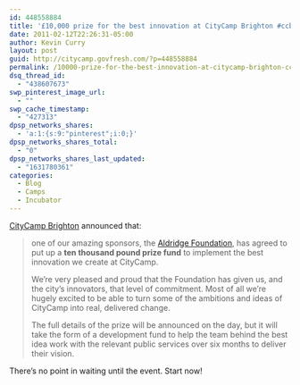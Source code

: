 ```yaml
---
id: 448558884
title: '£10,000 prize for the best innovation at CityCamp Brighton #ccbtn'
date: 2011-02-12T22:26:31-05:00
author: Kevin Curry
layout: post
guid: http://citycamp.govfresh.com/?p=448558884
permalink: /10000-prize-for-the-best-innovation-at-citycamp-brighton-ccbtn/
dsq_thread_id:
  - "438607673"
swp_pinterest_image_url:
  - ""
swp_cache_timestamp:
  - "427313"
dpsp_networks_shares:
  - 'a:1:{s:9:"pinterest";i:0;}'
dpsp_networks_shares_total:
  - "0"
dpsp_networks_shares_last_updated:
  - "1631780361"
categories:
  - Blog
  - Camps
  - Incubator
---
```

[CityCamp Brighton](http://citycampbtn.org) announced that:

> one of our amazing sponsors, the [Aldridge Foundation](http://www.aldridgefoundation.com/), has agreed to put up a **ten thousand pound prize fund** to implement the best innovation we create at CityCamp.
> 
> We’re very pleased and proud that the Foundation has given us, and the city’s innovators, that level of commitment. Most of all we’re hugely excited to be able to turn some of the ambitions and ideas of CityCamp into real, delivered change.
> 
> The full details of the prize will be announced on the day, but it will take the form of a development fund to help the team behind the best idea work with the relevant public services over six months to deliver their vision.

There&#8217;s no point in waiting until the event. Start now!